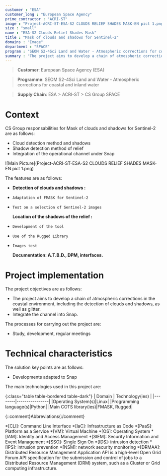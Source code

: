 ```yaml
---
customer : "ESA"
customer_long : "European Space Agency"
prime_contractor : "ACRI-ST"
image : "Project-ACRI-ST-ESA-S2 CLOUDS RELIEF SHADES MASK-EN pict 1.png"
size : "small"
name : "ESA-S2 Clouds Relief Shades Mask"
title : "Mask of clouds and shadows for Sentinel-2"
domains : "Image"
department : "SPACE"
program : "SEOM S2-4Sci Land and Water - Atmospheric corrections for coastal and inland water"
summary : "The project aims to develop a chain of atmospheric corrections in the coastal environment, including the detection of clouds and shadows, as well as glitter. Integrate the channel into Snap."
---
```


> __Customer__\: European Space Agency (ESA)

> __Programme__\: SEOM S2-4Sci Land and Water - Atmospheric corrections for coastal and inland water

> __Supply Chain__\: ESA > ACRI-ST >  CS Group SPACE


# Context


CS Group responsabilities for Mask of clouds and shadows for Sentinel-2 are as follows:
* Cloud detection method and shadows
* Shadow detection method of relief   
* Integration of the operational channel under Snap

![Main Picture](Project-ACRI-ST-ESA-S2 CLOUDS RELIEF SHADES MASK-EN pict 1.png)

The features are as follows:
* **Detection of clouds and shadows :**
*     Adaptation of FMASK for Sentinel-2
*     Test on a selection of Sentinel-2 images
	**Location of the shadows of the relief :**
*     Development of the tool
*     Use of the Rugged Library
*     Images test
	**Documentation: A.T.B.D., DPM, interfaces.**

# Project implementation

The project objectives are as follows:
* The project aims to develop a chain of atmospheric corrections in the coastal environment, including the detection of clouds and shadows, as well as glitter.
* Integrate the channel into Snap.

The processes for carrying out the project are:
* Study, development, regular meetings

# Technical characteristics

The solution key points are as follows:
* Developments adapted to Snap



The main technologies used in this project are:

{:class="table table-bordered table-dark"}
| Domain | Technology(ies) |
|--------|----------------|
|Operating System(s)|Linux|
|Programming language(s)|Python|
|Main COTS library(ies)|FMASK, Rugged|



{::comment}Abbreviations{:/comment}

*[CLI]: Command Line Interface
*[IaC]: Infrastructure as Code
*[PaaS]: Platform as a Service
*[VM]: Virtual Machine
*[OS]: Operating System
*[IAM]: Identity and Access Management
*[SIEM]: Security Information and Event Management
*[SSO]: Single Sign On
*[IDS]: intrusion detection
*[IPS]: intrusion prevention
*[NSM]: network security monitoring
*[DRMAA]: Distributed Resource Management Application API is a high-level Open Grid Forum API specification for the submission and control of jobs to a Distributed Resource Management (DRM) system, such as a Cluster or Grid computing infrastructure.
